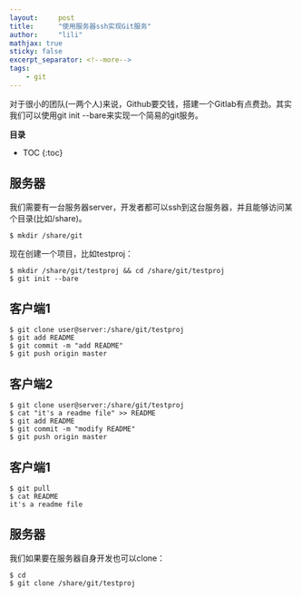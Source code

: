 ```yaml
---
layout:     post
title:      "使用服务器ssh实现Git服务" 
author:     "lili" 
mathjax: true
sticky: false
excerpt_separator: <!--more-->
tags:
    - git
---
```


对于很小的团队(一两个人)来说，Github要交钱，搭建一个Gitlab有点费劲。其实我们可以使用git init \-\-bare来实现一个简易的git服务。

<!--more-->

**目录**
* TOC
{:toc}

## 服务器

我们需要有一台服务器server，开发者都可以ssh到这台服务器，并且能够访问某个目录(比如/share)。


```shell
$ mkdir /share/git
```

现在创建一个项目，比如testproj：


```shell
$ mkdir /share/git/testproj && cd /share/git/testproj
$ git init --bare
```

## 客户端1

```shell
$ git clone user@server:/share/git/testproj
$ git add README
$ git commit -m "add README"
$ git push origin master
```

## 客户端2
 
```shell
$ git clone user@server:/share/git/testproj
$ cat "it's a readme file" >> README
$ git add README
$ git commit -m "modify README"
$ git push origin master
```

## 客户端1

```shell
$ git pull
$ cat README
it's a readme file
```

## 服务器

我们如果要在服务器自身开发也可以clone：

```shell
$ cd
$ git clone /share/git/testproj
```

